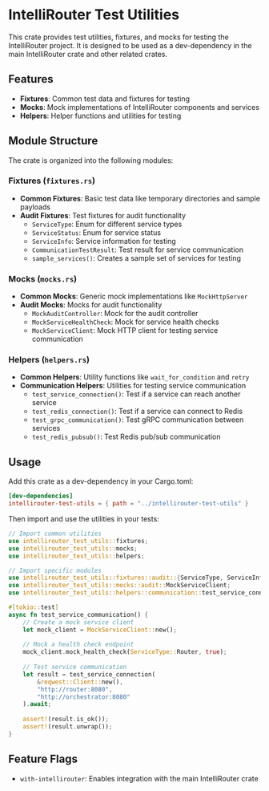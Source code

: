 # IntelliRouter Test Utilities

This crate provides test utilities, fixtures, and mocks for testing the IntelliRouter project.
It is designed to be used as a dev-dependency in the main IntelliRouter crate and other related crates.

## Features

- **Fixtures**: Common test data and fixtures for testing
- **Mocks**: Mock implementations of IntelliRouter components and services
- **Helpers**: Helper functions and utilities for testing

## Module Structure

The crate is organized into the following modules:

### Fixtures (`fixtures.rs`)

- **Common Fixtures**: Basic test data like temporary directories and sample payloads
- **Audit Fixtures**: Test fixtures for audit functionality
  - `ServiceType`: Enum for different service types
  - `ServiceStatus`: Enum for service status
  - `ServiceInfo`: Service information for testing
  - `CommunicationTestResult`: Test result for service communication
  - `sample_services()`: Creates a sample set of services for testing

### Mocks (`mocks.rs`)

- **Common Mocks**: Generic mock implementations like `MockHttpServer`
- **Audit Mocks**: Mocks for audit functionality
  - `MockAuditController`: Mock for the audit controller
  - `MockServiceHealthCheck`: Mock for service health checks
  - `MockServiceClient`: Mock HTTP client for testing service communication

### Helpers (`helpers.rs`)

- **Common Helpers**: Utility functions like `wait_for_condition` and `retry`
- **Communication Helpers**: Utilities for testing service communication
  - `test_service_connection()`: Test if a service can reach another service
  - `test_redis_connection()`: Test if a service can connect to Redis
  - `test_grpc_communication()`: Test gRPC communication between services
  - `test_redis_pubsub()`: Test Redis pub/sub communication

## Usage

Add this crate as a dev-dependency in your Cargo.toml:

```toml
[dev-dependencies]
intellirouter-test-utils = { path = "../intellirouter-test-utils" }
```

Then import and use the utilities in your tests:

```rust
// Import common utilities
use intellirouter_test_utils::fixtures;
use intellirouter_test_utils::mocks;
use intellirouter_test_utils::helpers;

// Import specific modules
use intellirouter_test_utils::fixtures::audit::{ServiceType, ServiceInfo};
use intellirouter_test_utils::mocks::audit::MockServiceClient;
use intellirouter_test_utils::helpers::communication::test_service_connection;

#[tokio::test]
async fn test_service_communication() {
    // Create a mock service client
    let mock_client = MockServiceClient::new();
    
    // Mock a health check endpoint
    mock_client.mock_health_check(ServiceType::Router, true);
    
    // Test service communication
    let result = test_service_connection(
        &reqwest::Client::new(),
        "http://router:8080",
        "http://orchestrator:8080"
    ).await;
    
    assert!(result.is_ok());
    assert!(result.unwrap());
}
```

## Feature Flags

- `with-intellirouter`: Enables integration with the main IntelliRouter crate